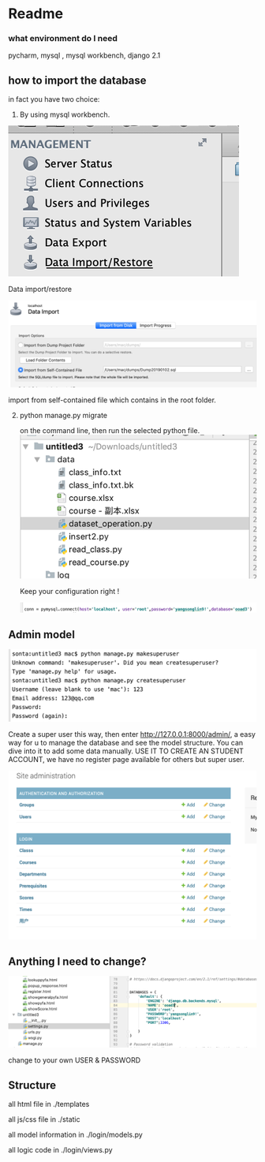 # Readme

### what environment do I need

pycharm,  mysql , mysql workbench,  django 2.1 



## how to import the database

in fact you have two choice:



1. By using mysql workbench. 

![image-20190102124809131](./image-20190102124809131.png)

Data import/restore  

![image-20190102124842676](./image-20190102124842676.png)

import from self-contained file  which contains in the root folder. 



2. python manage.py migrate  

   on the command line, then run the selected python file.  ![image-20190102125053196](./image-20190102125053196.png)



   Keep your configuration right ! 

   ![image-20190102125136373](./image-20190102125136373.png)





## Admin model 

![image-20190102125327394](./image-20190102125327394.png)

Create a super user this way, then enter http://127.0.0.1:8000/admin/, a easy way for u to manage the database and see the model structure.  You can dive into it to add some data manually.  USE IT TO CREATE AN STUDENT ACCOUNT, we have no register page available for others but super user. 

![image-20190102125448706](./image-20190102125448706.png)

## Anything I need to change?	

![image-20190102130114248](./image-20190102130114248.png)

change to your own USER & PASSWORD



## Structure

all html file in  ./templates

all js/css  file in ./static

all model information in ./login/models.py

all logic code in ./login/views.py
